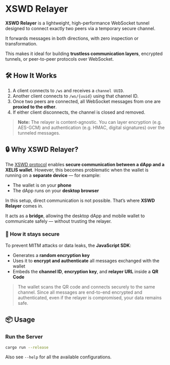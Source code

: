 # XSWD Relayer

**XSWD Relayer** is a lightweight, high-performance WebSocket tunnel designed to connect exactly two peers via a temporary secure channel.<br>

It forwards messages in both directions, with zero inspection or transformation.<br>

This makes it ideal for building **trustless communication layers**, encrypted tunnels, or peer-to-peer protocols over WebSocket.

## 🛠 How It Works

1. A client connects to `/ws` and receives a `channel UUID`.
2. Another client connects to `/ws/{uuid}` using that channel ID.
3. Once two peers are connected, all WebSocket messages from one are **proxied to the other**.
4. If either client disconnects, the channel is closed and removed.

> **Note:** The relayer is content-agnostic. You can layer encryption (e.g. AES-GCM) and authentication (e.g. HMAC, digital signatures) over the tunneled messages.

## 🔒 Why XSWD Relayer?

The [XSWD protocol](https://docs.xelis.io/features/wallet/xswd) enables **secure communication between a dApp and a XELIS wallet**. However, this becomes problematic when the wallet is running on a **separate device** — for example:

- The wallet is on your **phone**
- The dApp runs on your **desktop browser**

In this setup, direct communication is not possible. That’s where **XSWD Relayer** comes in.

It acts as a **bridge**, allowing the desktop dApp and mobile wallet to communicate safely — without trusting the relayer.

### 🧠 How it stays secure

To prevent MITM attacks or data leaks, the **JavaScript SDK**:

- Generates a **random encryption key**
- Uses it to **encrypt and authenticate** all messages exchanged with the wallet
- Embeds the **channel ID**, **encryption key**, and **relayer URL** inside a **QR Code**

> The wallet scans the QR code and connects securely to the same channel. Since all messages are end-to-end encrypted and authenticated, even if the relayer is compromised, your data remains safe.

## 📦 Usage

### Run the Server

```bash
cargo run --release
```

Also see `--help` for all the available configurations.
